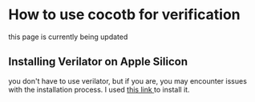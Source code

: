 <h1> How to use cocotb for verification </h1>

<p> this page is currently being updated </p>

<h2> Installing Verilator on Apple Silicon </h2>
<p> 
  you don't have to use verilator, but if you are, you may encounter issues with the installation process.
  I used <a href="https://k0nze.dev/posts/verilog-apple-silicon/"> this link </a> to install it.
</p>
